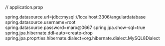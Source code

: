 
// application.prop

spring.datasource.url=jdbc:mysql://localhost:3306/angulardatabase
spring.datasource.username=root
spring.datasource.password=maro@0667
spring.jpa.show-sql=true
spring.jpa.hibernate.ddl-auto=create-drop
spring.jpa.proprties.hibernate.dialect=org.hibernate.dialect.MySQL8Dialect
